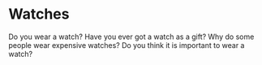 # Watches  


Do you wear a watch? Have you ever got a watch as a gift? Why do some people wear expensive watches? Do you think it is important to wear a watch?
